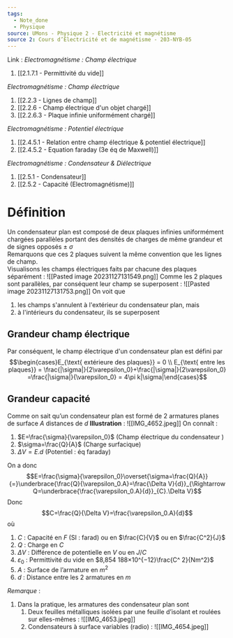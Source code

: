 ```yaml
---
tags:
  - Note_done
  - Physique
source: UMons - Physique 2 - Electricité et magnétisme
source 2: Cours d’Électricité et de magnétisme - 203-NYB-05
---
```


Link :
_Electromagnétisme : Champ électrique_
1. [[2.1.7.1 - Permittivité du vide]]

_Electromagnétisme : Champ électrique_
1. [[2.2.3 - Lignes de champ]]
2. [[2.2.6 - Champ électrique d'un objet chargé]]
3. [[2.2.6.3 - Plaque infinie uniformément chargé]]

_Electromagnétisme : Potentiel électrique_
1. [[2.4.5.1 - Relation entre champ électrique & potentiel électrique]]
2. [[2.4.5.2 - Equation faraday (3e éq de Maxwell)]]

_Electromagnétisme : Condensateur & Diélectrique_
1. [[2.5.1 - Condensateur]]
2. [[2.5.2 - Capacité (Electromagnétisme)]]

# Définition
Un condensateur plan est composé de deux plaques infinies uniformément chargées parallèles portant des densités de charges de même grandeur et de signes opposés ± $\sigma$ 
\
Remarquons que ces 2 plaques suivent la même convention que les lignes de champ.
\
Visualisons les champs électriques faits par chacune des plaques séparément :
![[Pasted image 20231127131549.png]]
Comme les 2 plaques sont parallèles, par conséquent leur champ se superposent :
![[Pasted image 20231127131753.png]]
On voit que 
1. les champs s'annulent à l'extérieur du condensateur plan, mais 
2. à l'intérieurs du condensateur, ils se superposent
## Grandeur champ électrique 
Par conséquent, le champ électrique d'un condensateur plan est défini par $$\begin{cases}E_{\text{ extérieure des plaques}} = 0 \\ E_{\text{ entre les plaques}} = \frac{|\sigma|}{2\varepsilon_0}+\frac{|\sigma|}{2\varepsilon_0} =\frac{|\sigma|}{\varepsilon_0}  = 4\pi k|\sigma|\end{cases}$$
## Grandeur capacité 
Comme on sait qu’un condensateur plan est formé de 2 armatures planes de surface $A$ distances de $d$ 
**Illustration** : ![[IMG_4652.jpeg]]
On connaît :
1. $E=\frac{\sigma}{\varepsilon_0}$ (Champ électrique du condensateur )
2. $\sigma=\frac{Q}{A}$ (Charge surfacique)
3. $\Delta V=E.d$ (Potentiel : éq faraday)

On a donc $$E=\frac{\sigma}{\varepsilon_0}\overset{\sigma=\frac{Q}{A}}{=}\underbrace{\frac{Q}{\varepsilon_0.A}=\frac{\Delta V}{d}}_{\Rightarrow Q=\underbrace{\frac{\varepsilon_0.A}{d}}_{C}.\Delta V}$$ Donc $$C=\frac{Q}{\Delta V}=\frac{\varepsilon_0.A}{d}$$ où 
1. $C$ : Capacité en $F$ (SI : farad) ou en $\frac{C}{V}$ ou en $\frac{C^2}{J}$ 
2. $Q$ : Charge en $C$
3. $\Delta V$ : Différence de potentielle en $V$ ou en $J/C$ 
4. $\varepsilon_0$ : Permittivité du vide en $8,854 188×10^{−12}\frac{C^ 2}{Nm^2}$ 
5. $A$ : Surface de l’armature en $m^2$ 
6. $d$ : Distance entre les 2 armatures en $m$ 

_Remarque_ :
1. Dans la pratique, les armatures des condensateur plan sont 
	1. Deux feuilles métalliques isolées par une feuille d’isolant et roulées sur elles-mêmes : ![[IMG_4653.jpeg]]
	2. Condensateurs à surface variables (radio) : ![[IMG_4654.jpeg]]